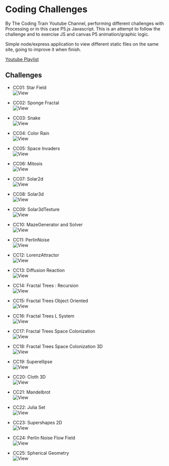 # Coding Challenges  
By The Coding Train Youtube Channel, performing different challenges with Processing or in this case P5.js Javascript. This is an attempt to follow the challenge and to exercise JS and canvas P5 animation/graphic logic.

Simple node/express application to view different static files on the same site, going to improve it when finish.
  
[Youtube Playlist](https://www.youtube.com/playlist?list=PLRqwX-V7Uu6ZiZxtDDRCi6uhfTH4FilpH)

## Challenges
- CC01: Star Field  
![View](https://github.com/MAshrafM/CodingTrain_CC/blob/master/CC/01_StarField/show.gif)  
  
- CC02: Sponge Fractal  
![View](https://github.com/MAshrafM/CodingTrain_CC/blob/master/CC/02_SpongeFractal/show.gif)  
  
- CC03: Snake  
![View](https://github.com/MAshrafM/CodingTrain_CC/blob/master/CC/03_Snake/show.gif)  
  
- CC04: Color Rain  
![View](https://github.com/MAshrafM/CodingTrain_CC/blob/master/CC/04_ColorRain/show.gif)  
  
- CC05: Space Invaders  
![View](https://github.com/MAshrafM/CodingTrain_CC/blob/master/CC/05_SpaceInvaders/show.gif)  
  
- CC06: Mitosis  
![View](https://github.com/MAshrafM/CodingTrain_CC/blob/master/CC/06_Mitosis/show.gif)  

- CC07: Solar2d  
![View](https://github.com/MAshrafM/CodingTrain_CC/blob/master/CC/07_Solar2d/show.gif)  
  
- CC08: Solar3d  
![View](https://github.com/MAshrafM/CodingTrain_CC/blob/master/CC/08_Solar3d/show.gif)  

- CC09: Solar3dTexture  
![View](https://github.com/MAshrafM/CodingTrain_CC/blob/master/CC/09_Solar3dTexture/show.gif)  
  
- CC10: MazeGenerator and Solver  
![View](https://github.com/MAshrafM/CodingTrain_CC/blob/master/CC/10_MazeGen/show.gif)  

- CC11: PerlinNoise  
![View](https://github.com/MAshrafM/CodingTrain_CC/blob/master/CC/11_PerlinNoise/show.gif)  

- CC12: LorenzAttractor  
![View](https://github.com/MAshrafM/CodingTrain_CC/blob/master/CC/12_LorenzAttractor/show.gif)  

- CC13: Diffusion Reaction  
![View](https://github.com/MAshrafM/CodingTrain_CC/blob/master/CC/13_Diffusion/show.PNG)  
  
- CC14: Fractal Trees : Recursion  
![View](https://github.com/MAshrafM/CodingTrain_CC/blob/master/CC/14_FractalRec/show.gif)  
  
- CC15: Fractal Trees Object Oriented  
![View](https://github.com/MAshrafM/CodingTrain_CC/blob/master/CC/15_FractalOO/show.gif)  

- CC16: Fractal Trees L System  
![View](https://github.com/MAshrafM/CodingTrain_CC/blob/master/CC/16_FractalL/show.gif)  

- CC17: Fractal Trees Space Colonization  
![View](https://github.com/MAshrafM/CodingTrain_CC/blob/master/CC/17_FractalSC/show.gif)  

- CC18: Fractal Trees Space Colonization 3D  
![View](https://github.com/MAshrafM/CodingTrain_CC/blob/master/CC/18_Fractal3d/show.gif)  

- CC19: Superellipse  
![View](https://github.com/MAshrafM/CodingTrain_CC/blob/master/CC/19_Superellipse/show.gif)  

- CC20: Cloth 3D  
![View](https://github.com/MAshrafM/CodingTrain_CC/blob/master/CC/20_Cloth3d/show.gif)  

- CC21: Mandelbrot  
![View](https://github.com/MAshrafM/CodingTrain_CC/blob/master/CC/21_Mandelbrot/show.png)  

- CC22: Julia Set  
![View](https://github.com/MAshrafM/CodingTrain_CC/blob/master/CC/22_JuliaSet/show.gif)  

- CC23: Supershapes 2D  
![View](https://github.com/MAshrafM/CodingTrain_CC/blob/master/CC/23_Supershape2d/show.gif)  

- CC24: Perlin Noise Flow Field  
![View](https://github.com/MAshrafM/CodingTrain_CC/blob/master/CC/24_PerlinNoiseFlowField/show.gif)  

- CC25: Spherical Geometry  
![View](https://github.com/MAshrafM/CodingTrain_CC/blob/master/CC/25_SphericalGeometry/show.gif)  
